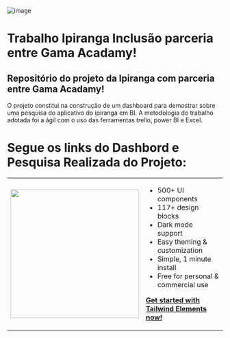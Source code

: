 ![image](https://github.com/ajailson48/trabalho-ipiranga-inclusao/assets/76658794/d02e3316-a1e7-446f-80d1-9ae17f8e681d)

# Trabalho Ipiranga Inclusão parceria entre Gama Acadamy!

## Repositório do projeto da Ipiranga com parceria entre Gama Acadamy!

O projeto constitui na construção de um dashboard para demostrar sobre uma pesquisa do aplicativo do ipiranga em BI.
A metodologia do trabalho adotada foi a ágil com o uso das ferramentas trello, power BI e Excel.

##
 <h1> Segue os links do Dashbord e Pesquisa Realizada do Projeto: </h1>

<table>
    <tbody>
    <tr>
      <td>
          <a src="https://app.powerbi.com/reportEmbed?reportId=9ff859cf-47d4-4d43-b640-db451d2056e5&autoAuth=true&ctid=da49a844-e2e3-40af-86a6-c3819d704f49">
          		<img width="300"  src="https://insider.com.br/wp-content/uploads/2015/06/levantamento-dados-1.png">
          </a>
      </td>
      <td>    
        <ul>
         <li>500+ UI components</li>
         <li>117+ design blocks</li>         
         <li>Dark mode support</li>      
         <li>Easy theming & customization</li>
         <li>Simple, 1 minute install</li>    
         <li>Free for personal & commercial use</li>
        </ul>
        <p><b><a href="https://tailwind-elements.com/docs/standard/getting-started/quick-start/">Get started with Tailwind Elements now!</a></b></p>
      </td>
    </tr>
   </tbody>
  </table>
